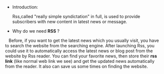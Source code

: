 - Introduction:

    Rss,called "really simple syndictation" in full, is used to provide subscribers with new content in latest news or message. 
- Why do we need **RSS** ?

    Before, if you want to get the latest news which you usually visit, you have to search the website from the searching engine. After launching Rss, you could use it to automatically access the latest news or blog post from the website by Rss reader. You can find your favorite news, then store their **rss link** (like normal web link we see) and get the updated news automatically from the reader. It also can save us some times on finding the website.
